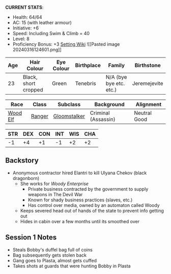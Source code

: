 **CURRENT STATS**: 
- Health: 64/64
- AC: 15 (with leather armour)
- Initiative: +6
- Speed: Including Swim & Climb = 40
- Level: 8
- Proficiency Bonus: +3
[Setting Wiki](https://docs.google.com/document/d/12FCWIQ27CsyMVt3fF1iA04-Xkrt60w7EhbIyV5mtqLw/edit#heading=h.g2i77iqi1n1l)
![[Pasted image 20240316124601.png]]

| Age | Hair Colour          | Eye Colour | Birthplace | Family                  | Birthstone   |
| --- | -------------------- | ---------- | ---------- | ----------------------- | ------------ |
| 23  | Black, short cropped | Green      | Tenebris   | N/A (bye bye etc. etc.) | Jeremejevite |

| Race                                             | Class                                     | Subclass                                                      | Background          | Alignment    |
| ------------------------------------------------ | ----------------------------------------- | ------------------------------------------------------------- | ------------------- | ------------ |
| [Wood Elf](http://dnd5e.wikidot.com/lineage:elf) | [Ranger](http://dnd5e.wikidot.com/ranger) | [Gloomstalker](http://dnd5e.wikidot.com/ranger:gloom-stalker) | Criminal (Assassin) | Neutral Good |

| STR | DEX | CON | INT | WIS | CHA |
| --- | --- | --- | --- | --- | --- |
| -1  | +4  | +1  | -1  | +2  | +2  |

## Backstory
- Anonymous contractor hired Elantri to kill Ulyana Chekov (black dragonborn)
	- She works for *Woody Enterprise* 
		- Private business contracted by the government to supply weapons in The Devil War
		- Known for shady business practices (slaves, etc.)
		- Has control over media, owned by an automaton called Woody
	- Keeps severed head out of hands of the state to prevent info getting out
	- Hides in cabin over a few months until its smoothed over

## Session 1 Notes
- Steals Bobby's duffel bag full of coins
- Bag subsequently gets stolen back
- Gang goes to Plasta, almost gets cuffed
- Takes shots at guards that were hunting Bobby in Plasta